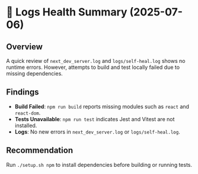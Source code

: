 # 📝 Logs Health Summary (2025-07-06)

## Overview
A quick review of `next_dev_server.log` and `logs/self-heal.log` shows no runtime errors. However, attempts to build and test locally failed due to missing dependencies.

## Findings
- **Build Failed**: `npm run build` reports missing modules such as `react` and `react-dom`.
- **Tests Unavailable**: `npm run test` indicates Jest and Vitest are not installed.
- **Logs**: No new errors in `next_dev_server.log` or `logs/self-heal.log`.

## Recommendation
Run `./setup.sh npm` to install dependencies before building or running tests.
